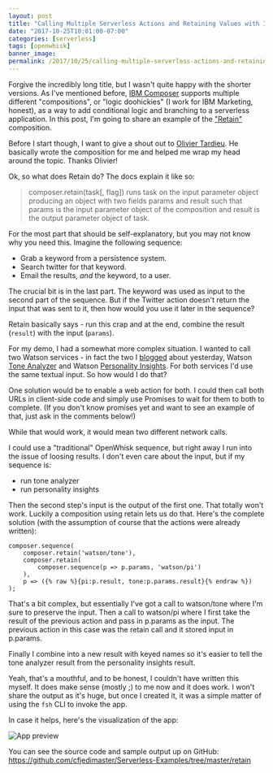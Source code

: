 ```yaml
---
layout: post
title: "Calling Multiple Serverless Actions and Retaining Values with IBM Composer"
date: "2017-10-25T10:01:00-07:00"
categories: [serverless]
tags: [openwhisk]
banner_image: 
permalink: /2017/10/25/calling-multiple-serverless-actions-and-retaining-values-with-ibm-composer
---
```


Forgive the incredibly long title, but I wasn't quite happy with the shorter versions. As I've mentioned before, [IBM Composer](https://github.com/ibm-functions/composer/tree/master/docs) supports multiple different "compositions", or "logic doohickies" (I work for IBM Marketing, honest), as a way to add conditional logic and branching to a serverless application. In this post, I'm going to share an example of the ["Retain"](https://github.com/ibm-functions/composer/blob/master/docs/COMPOSER.md#composerretaintask-flag) composition.

Before I start though, I want to give a shout out to [Olivier Tardieu](http://researcher.ibm.com/researcher/view.php?person=us-tardieu). He basically wrote the composition for me and helped me wrap my head around the topic. Thanks Olivier!

Ok, so what does Retain do? The docs explain it like so:

<blockquote>
composer.retain(task[, flag]) runs task on the input parameter object producing an object with two fields params and result such that params is the input parameter object of the composition and result is the output parameter object of task.
</blockquote>

For the most part that should be self-explanatory, but you may not know why you need this. Imagine the following sequence:

* Grab a keyword from a persistence system.
* Search twitter for that keyword.
* Email the results, *and* the keyword, to a user.

The crucial bit is in the last part. The keyword was used as input to the second part of the sequence. But if the Twitter action doesn't return the input that was sent to it, then how would you use it later in the sequence?

Retain basically says - run this crap and at the end, combine the result (`result`) with the input (`params`). 

For my demo, I had a somewhat more complex situation. I wanted to call two Watson services - in fact the two I [blogged](https://www.raymondcamden.com/2017/10/24/ibm-watson-openwhisk-actions/) about yesterday, Watson [Tone Analyzer](https://www.ibm.com/watson/developercloud/tone-analyzer.html) and Watson [Personality Insights](https://www.ibm.com/watson/services/personality-insights/). For both services I'd use the same textual input. So how would I do that?

One solution would be to enable a web action for both. I could then call both URLs in client-side code and simply use Promises to wait for them to both to complete. (If you don't know promises yet and want to see an example of that, just ask in the comments below!) 

While that would work, it would mean two different network calls.

I could use a "traditional" OpenWhisk sequence, but right away I run into the issue of loosing results. I don't even care about the input, but if my sequence is:

* run tone analyzer
* run personality insights

Then the second step's input is the output of the first one. That totally won't work. Luckily a composition using retain lets us do that. Here's the complete solution (with the assumption of course that the actions were already written):

<pre><code class="language-javascript">composer.sequence(
	composer.retain('watson/tone'), 
	composer.retain(
		composer.sequence(p => p.params, 'watson/pi')
	),
	p => ({% raw %}{pi:p.result, tone:p.params.result}{% endraw %})
);
</code></pre>

That's a bit complex, but essentially I've got a call to watson/tone where I'm sure to preserve the input. Then a call to watson/pi where I first take the result of the previous action and pass in p.params as the input. The previous action in this case was the retain call and it stored input in p.params.

Finally I combine into a new result with keyed names so it's easier to tell the tone analyzer result from the personality insights result.

Yeah, that's a mouthful, and to be honest, I couldn't have written this myself. It does make sense (mostly ;) to me now and it does work. I won't share the output as it's huge, but once I created it, it was a simple matter of using the `fsh` CLI to invoke the app. 

In case it helps, here's the visualization of the app:

![App preview](https://static.raymondcamden.com/images/2017/10/fshretain.png)

You can see the source code and sample output up on GitHub: https://github.com/cfjedimaster/Serverless-Examples/tree/master/retain